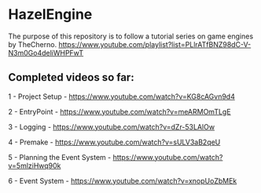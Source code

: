 # HazelEngine
The purpose of this repository is to follow a tutorial series on game engines by TheCherno.  https://www.youtube.com/playlist?list=PLlrATfBNZ98dC-V-N3m0Go4deliWHPFwT


## Completed videos so far:
1 - Project Setup - https://www.youtube.com/watch?v=KG8cAGvn9d4

2 - EntryPoint - https://www.youtube.com/watch?v=meARMOmTLgE

3 - Logging - https://www.youtube.com/watch?v=dZr-53LAlOw

4 - Premake - https://www.youtube.com/watch?v=sULV3aB2qeU

5 - Planning the Event System - https://www.youtube.com/watch?v=5mlziHwq90k

6 - Event System - https://www.youtube.com/watch?v=xnopUoZbMEk
